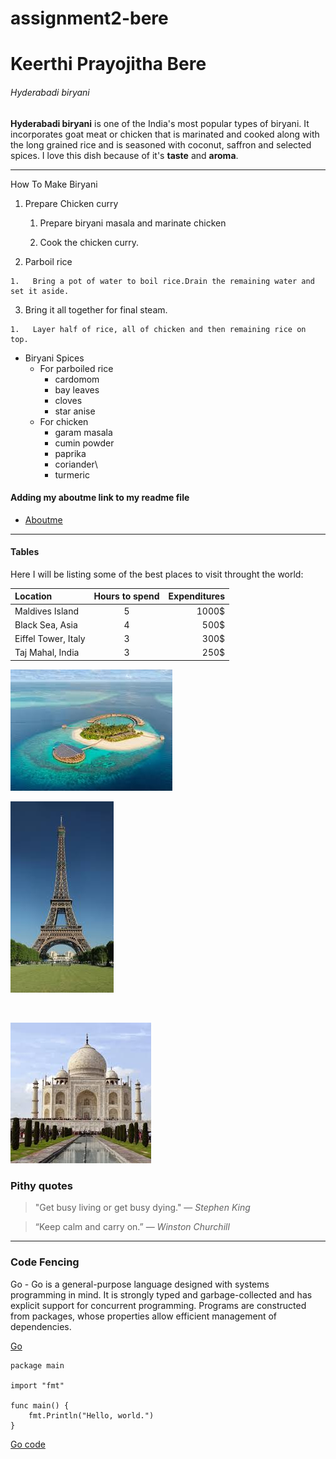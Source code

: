 # assignment2-bere
# Keerthi Prayojitha Bere
###### Hyderabadi biryani

**Hyderabadi biryani** is one of the India's most popular types of biryani. It incorporates goat meat or chicken that is marinated and cooked along with the long grained rice and is seasoned with coconut, saffron and selected spices.
I love this dish because of it's **taste** and **aroma**.

***
How To Make Biryani

1.  Prepare Chicken curry

    1.   Prepare biryani masala and marinate chicken
  
    2.   Cook the chicken curry. 
  
2.   Parboil rice

    1.   Bring a pot of water to boil rice.Drain the remaining water and set it aside.
  
3.   Bring it all together for final steam.

    1.   Layer half of rice, all of chicken and then remaining rice on top.
   
 *  Biryani Spices
    *   For parboiled rice
        *   cardomom
        *   bay leaves
        *   cloves
        *   star anise
    *   For chicken
        *   garam masala
        *   cumin powder
        *   paprika
        *   coriander\
        *   turmeric
#### Adding my aboutme link to my readme file
        
 - [Aboutme](https://github.com/prayojitha/assignment2-bere/blob/main/AboutMe.md)
 
---

 #### Tables
 Here I will be listing some of the best places to visit throught the world:

|Location| Hours to spend| Expenditures|
|:---|:---:|---:|
|Maldives Island| 5|1000$|
|Black Sea, Asia|  4|500$|
|Eiffel Tower, Italy|3|300$|
|Taj Mahal, India| 3| 250$|
![Maldives](/maldives.jpg)
<br>

![eiffel](/eiffel.jpg)

<br>

![Taj Mahal](/TajMahal.jpg)

### Pithy quotes

>"Get busy living or get busy dying." — *Stephen King*

>“Keep calm and carry on.” — *Winston Churchill*


---
### Code Fencing

Go - Go is a general-purpose language designed with systems programming in mind. It is strongly typed and garbage-collected and has explicit support for concurrent programming. Programs are constructed from packages, whose properties allow efficient management of dependencies.

[Go](https://golang.org/ref/spec#:~:text=Go%20is%20a%20general%2Dpurpose,allow%20efficient%20management%20of%20dependencies.)

```
package main

import "fmt"

func main() {
	fmt.Println("Hello, world.")
}

```
[Go code](https://golang.org/doc/code.html)



